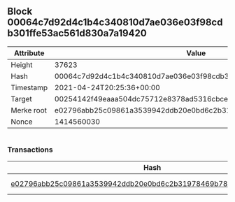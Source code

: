 ## Block 00064c7d92d4c1b4c340810d7ae036e03f98cdb301ffe53ac561d830a7a19420

Attribute | Value
--- | ---
Height | 37623
Hash | 00064c7d92d4c1b4c340810d7ae036e03f98cdb301ffe53ac561d830a7a19420
Timestamp | 2021-04-24T20:25:36+00:00
Target | 00254142f49eaaa504dc75712e8378ad5316cbcead634704b3734b6271167cc4
Merke root | e02796abb25c09861a3539942ddb20e0bd6c2b31978469b7869078f422212930
Nonce | 1414560030

```

```

### Transactions

Hash | Amount
--- | ---
[e02796abb25c09861a3539942ddb20e0bd6c2b31978469b7869078f422212930](e02796abb25c09861a3539942ddb20e0bd6c2b31978469b7869078f422212930.md) | 10.00000000 SKEPTI 
